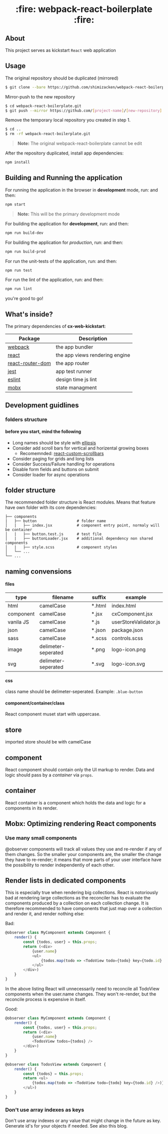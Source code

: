 <div align='center'>
  <h1>
    :fire: webpack-react-boilerplate :fire:
  </h1>
</div>

## About
This project serves as kickstart `React` web application

## Usage

The original repository should be duplicated (mirrored)
```bash
$ git clone --bare https://github.com/shimizacken/webpack-react-boilerplate.git
```
Mirror-push to the new repository
```bash
$ cd webpack-react-boilerplate.git
$ git push --mirror https://github.com/[project-name]/[new-repository].git
```
Remove the temporary local repository you created in step 1.
```bash
$ cd ..
$ rm -rf webpack-react-boilerplate.git
```
> **Note:** The original webpack-react-boilerplate cannot be edit

After the repository duplicated, install app dependencies:
```bash
npm install
```
## Building and Running the application
For running the application in the browser in **development** mode, run:
and then:
```bash
npm start
```
> **Note:** This will be the primary development mode

For building the application for **development**, run:
and then:
```bash
npm run build-dev
```

For building the application for *production*, run:
and then:
```bash
npm run build-prod
```

For run the unit-tests of the application, run:
and then:
```bash
npm run test
```

For run the lint of the application, run:
and then:
```bash
npm run lint
```

you're good to go!

## What's inside?

The primary dependencies of **cx-web-kickstart**:

|Package|Description
|----------------|-------------------------------
|[webpack](https://webpack.js.org/)|the app bundler
|[react](https://reactjs.org/)|the app views rendering engine
|[react-router-dom](https://reacttraining.com/react-router/web/guides/philosophy)|the app router
|[jest](https://facebook.github.io/jest/)|app test runner
|[eslint](https://eslint.org/)|design time js lint
|[mobx](https://mobx.js.org)|state managment

## Development guidlines

### folders structure

#### before you start, mind the following
* Long names should be style with [ellipsis](https://www.w3schools.com/cssref/css3_pr_text-overflow.asp)
* Consider add scroll bars for vertical and horizental growing boxes
    * Recomemnded: [react-custom-scrollbars](https://github.com/malte-wessel/react-custom-scrollbars)
* Consider paging for grids and long lists
* Consider Success/Failure handling for operations
* Disable form fields and buttons on submit
* Consider loader for async operations

## folder structure
The recommended folder structure is React modules. Means that feature have own folder with its core dependencies:

    ├── components    
    |   ├── button                  # folder name
    │   |   ├── index.jsx           # component entry point, normaly will be container
    │   |   ├── button.test.js      # test file
    │   |   ├── buttonLoader.jsx    # additional dependency non shared components
    │   |   ├── style.scss          # component styles
    │   └── ...                     
    └── ...

## naming convensions

#### files

|type|filename|suffix|example|
|----|---|---|---|
|html|camelCase|*.html|index.html
|component|camelCase|*.jsx|cxComponent.jsx
|vanila JS|camelCase|*.js|userStoreValidator.js
|json|camelCase|*.json|package.json
|sass|camelCase|*.scss|controls.scss
|image|delimeter-seperated|*.png|logo-icon.png
|svg|delimeter-seperated|*.svg|logo-icon.svg

#### css
class name should be delimeter-seperated. Example: `.blue-button`

#### component/container/class
React component muset start with uppercase.

## store
imported store should be with camelCase

## component
React component should contain only the UI markup to render. Data and logic should pass by a *container* via `props`.

## container
React container is a component which holds the data and logic for a components in its render.

## Mobx: Optimizing rendering React components
### Use many small components

@observer components will track all values they use and re-render if any of them changes. So the smaller your components are, the smaller the change they have to re-render; it means that more parts of your user interface have the possibility to render independently of each other.

## Render lists in dedicated components
This is especially true when rendering big collections. React is notoriously bad at rendering large collections as the reconciler has to evaluate the components produced by a collection on each collection change. It is therefore recommended to have components that just map over a collection and render it, and render nothing else:

Bad:

```js
@observer class MyComponent extends Component {
    render() {
        const {todos, user} = this.props;
        return (<div>
            {user.name}
            <ul>
                {todos.map(todo => <TodoView todo={todo} key={todo.id} />)}
            </ul>
        </div>)
    }
}
```

In the above listing React will unnecessarily need to reconcile all TodoView components when the user.name changes. They won't re-render, but the reconcile process is expensive in itself.

Good:

```js
@observer class MyComponent extends Component {
    render() {
        const {todos, user} = this.props;
        return (<div>
            {user.name}
            <TodosView todos={todos} />
        </div>)
    }
}

@observer class TodosView extends Component {
    render() {
        const {todos} = this.props;
        return <ul>
            {todos.map(todo => <TodoView todo={todo} key={todo.id} />)}
        </ul>)
    }
}
```

### Don't use array indexes as keys
Don't use array indexes or any value that might change in the future as key. Generate id's for your objects if needed. See also this blog.

